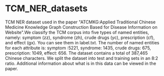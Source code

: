# TCM_NER_datasets
TCM NER dataset used in the paper "ATCMKG:Applied Traditional Chinese Medicine Knowledge Graph Construction Based for Disease Information on Website".We classify the TCM corpus into five types of named entities, namely: symptom (zz), syndrome (zh), crude drugs (yc), prescription (cf), and effect (gx). You can see them in label.txt. The number of named entities for each attribute is: symptom :5221, syndrome: 1435, crude drugs: 675, prescription: 1049, effect: 656. The dataset contains a total of 387,465 Chinese characters. We split the dataset into test and training sets in an 8:2 ratio. Additional information about what is in this data can be viewed in the paper.
